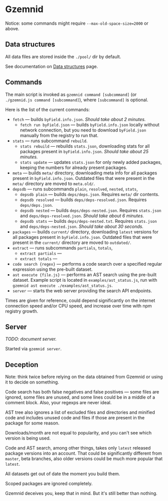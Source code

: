 # Gzemnid

Notice: some commands might require `--max-old-space-size=2000` or above.

## Data structures

All data files are stored inside the `./pool/` dir by default.

See documentation on [Data structures](/doc/Data_structures.md) page.

## Commands

The main script is invoked as `gzemnid command [subcommand]` (or `./gzemnid.js command [subcommand]`),
where `[subcommand]` is optional.

Here is the list of the current commands:
  * `fetch` — builds `byField.info.json`.
    _Should take about 2 minutes._
    * `fetch run byField.json` — builds `byField.info.json` locally without network connection,
      but you need to download `byField.json` manually from the registry to run that.
  * `stats` — runs subcommand `rebuild`.
    * `stats rebuild` — rebuilds `stats.json`, downloading stats for all packages present in
      `byField.info.json`. _Should take about 25 minutes._
    * `stats update` — updates `stats.json` for only newly added packages, keeping the numbers for
      already present packages.
  * `meta` — builds `meta/` directory, downloading meta info for all packages present in
    `byField.info.json`. Outdated files that were present in the `meta/` directory are moved to
    `meta.old/`.
  * `depsdb` — runs subcommands `plain`, `resolved`, `nested`, `stats`,
    * `depsdb plain` — builds `deps/deps.json`. Requires `meta/` dir contents.
    * `depsdb resolved` — builds `deps/deps-resolved.json`. Requires `deps/deps.json`.
    * `depsdb nested` — builds `deps/deps-nested.json`.
      Requires `stats.json` and `deps/deps-resolved.json`.
      _Should take about 6 minutes._
    * `depsdb stats` — builds `deps/deps-nested.txt`.
      Requires `stats.json` and `deps/deps-nested.json`.
      _Should take about 30 seconds._
  * `packages` — builds `current/` directory, downloading `latest` versions for all packages present
    in `byField.info.json`. Outdated files that were present in the `current/` directory are moved
    to `outdated/`.
  * `extract` — runs subcommands `partials`, `totals`,
    * `extract partials` —
    * `extract totals` —
  * `code search {regex}` — performs a code search over a specified regular expression using the
    pre-built dataset.
  * `ast execute {file.js}` — performs an AST search using the pre-built dataset. Example script
    is located in `examples/ast_status.js`, run with `gzemnid ast execute ./examples/ast_status.js`.
  * `server` — starts the web server providing the search API endpoints.

Times are given for reference, could depend significantly on the internet connection speed and/or
CPU speed, and increase over time with npm registry growth.

## Server

_TODO: document server._

Started via `gzemnid server`.

## Deception

Note: think twice before relying on the data obtained from Gzemnid or using it to decide on something.

Code search has both false negatives and false positives — some files are ignored, some files are unused, and some lines could be in a middle of a comment block. Also, your regexps are never ideal.

AST tree also ignores a list of excluded files and directories and minified code and includes unused code and files if those are present in the package for some reason.

Downloads/month are not equal to popularity, and you can't see which version is being used.

Code and AST search, among other things, takes only `latest` released package versions into an account. That could be significantly different from `master`, beta branches, also older versions could be much more popular that `latest`.

All datasets get out of date the moment you build them.

Scoped packages are ignored completely.

Gzemnid deceives you, keep that in mind.
But it's still better than nothing.
